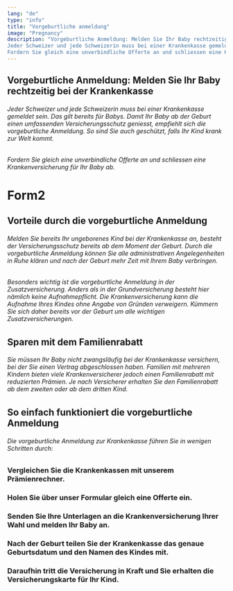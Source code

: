 ```yaml
---
lang: "de"
type: "info"
title: "Vorgeburtliche anmeldung"
image: "Pregnancy"
description: "Vorgeburtliche Anmeldung: Melden Sie Ihr Baby rechtzeitig bei der Krankenkasse
Jeder Schweizer und jede Schweizerin muss bei einer Krankenkasse gemeldet sein. Das gilt bereits für Babys. Damit Ihr Baby ab der Geburt einen umfassenden Versicherungsschutz geniesst, empfiehlt sich die vorgeburtliche Anmeldung. So sind Sie auch geschützt, falls Ihr Kind krank zur Welt kommt.
Fordern Sie gleich eine unverbindliche Offerte an und schliessen eine Krankenversicherung für Ihr Baby ab."
---
```


## Vorgeburtliche Anmeldung: Melden Sie Ihr Baby rechtzeitig bei der Krankenkasse

###### Jeder Schweizer und jede Schweizerin muss bei einer Krankenkasse gemeldet sein. Das gilt bereits für Babys. Damit Ihr Baby ab der Geburt einen umfassenden Versicherungsschutz geniesst, empfiehlt sich die vorgeburtliche Anmeldung. So sind Sie auch geschützt, falls Ihr Kind krank zur Welt kommt.

###### Fordern Sie gleich eine unverbindliche Offerte an und schliessen eine Krankenversicherung für Ihr Baby ab.

# Form2

## Vorteile durch die vorgeburtliche Anmeldung

###### Melden Sie bereits Ihr ungeborenes Kind bei der Krankenkasse an, besteht der Versicherungsschutz bereits ab dem Moment der Geburt. Durch die vorgeburtliche Anmeldung können Sie alle administrativen Angelegenheiten in Ruhe klären und nach der Geburt mehr Zeit mit Ihrem Baby verbringen.

###### Besonders wichtig ist die vorgeburtliche Anmeldung in der Zusatzversicherung. Anders als in der Grundversicherung besteht hier nämlich keine Aufnahmepflicht. Die Krankenversicherung kann die Aufnahme Ihres Kindes ohne Angabe von Gründen verweigern. Kümmern Sie sich daher bereits vor der Geburt um alle wichtigen Zusatzversicherungen.

## Sparen mit dem Familienrabatt

###### Sie müssen Ihr Baby nicht zwangsläufig bei der Krankenkasse versichern, bei der Sie einen Vertrag abgeschlossen haben. Familien mit mehreren Kindern bieten viele Krankenversicherer jedoch einen Familienrabatt mit reduzierten Prämien. Je nach Versicherer erhalten Sie den Familienrabatt ab dem zweiten oder ab dem dritten Kind.

## So einfach funktioniert die vorgeburtliche Anmeldung

###### Die vorgeburtliche Anmeldung zur Krankenkasse führen Sie in wenigen Schritten durch:

### Vergleichen Sie die Krankenkassen mit unserem Prämienrechner.

### Holen Sie über unser Formular gleich eine Offerte ein.

### Senden Sie Ihre Unterlagen an die Krankenversicherung Ihrer Wahl und melden Ihr Baby an.

### Nach der Geburt teilen Sie der Krankenkasse das genaue Geburtsdatum und den Namen des Kindes mit.

### Daraufhin tritt die Versicherung in Kraft und Sie erhalten die Versicherungskarte für Ihr Kind.
